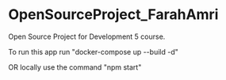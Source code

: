 # OpenSourceProject_FarahAmri
Open Source Project for Development 5 course. 

To run this app run "docker-compose up --build -d"

OR locally use the command "npm start" 
